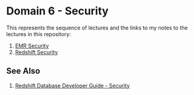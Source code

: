 
# Domain 6 - Security

This represents the sequence of lectures and the links to my notes to the lectures in this repository:

1.  [EMR Security](EMR_Security.md)
2.  [Redshift Security](Redshift_Security.md)


## See Also

1. [Redshift Database Developer Guide - Security](../Additional_Reading/Redshift-DB-Dev-Guide-Security.md)

